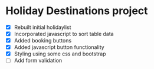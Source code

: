 # Holiday Destinations project
- [x] Rebuilt initial holidaylist
- [x] Incorporated javascript to sort table data
- [x] Added booking buttons
- [x] Added javascript button functionality 
- [x] Styling using some css and bootstrap
- [ ] Add form validation
